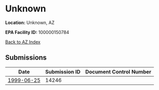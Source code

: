 # Unknown

**Location:** Unknown, AZ

**EPA Facility ID:** 100000150784

[Back to AZ Index](../../index.md)

## Submissions

| Date | Submission ID | Document Control Number |
|------|--------------|-------------------------|
| [1999-06-25](submissions/14246.md) | 14246 |  |

